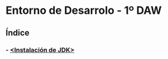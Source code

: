 # Entorno de Desarrolo - 1º DAW

## Índice

### - [<Instalación de JDK>](<https://github.com/vmcabreu/JDK>)
